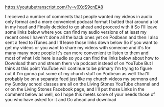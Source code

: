 https://youtubetranscript.com/?v=v0XdS9cnEA8

 I received a number of comments that people wanted my videos in audio only format and a more convenient podcast format I batted that around a lot in my head and Finally decided to go ahead and proceed with it So I'll leave some links below where you can find my audio versions of at least my recent ones I haven't done all the back ones yet on Podbean and then I also sent a feed to iTunes and I'll leave those links down below So if you want to get my videos or you want to share my videos with someone and it's for many many more people It's can more convenient to listen to them and most of what I do here is audio so you can find the links below about how to Download them and stream them via podcast instead of on YouTube But I think at this point YouTube will continue to be primary I'm trying to figure out if I'm gonna put some of my church stuff on Podbean as well That'll probably be on a separate feed just like my church videos my sermons and my Sunday school classes are all on the Living Stones YouTube channel and or on the Living Stones Facebook page, and I'll put those Links in the comment below as well, so I hope this meets some of your needs those of you who have asked for it and Go ahead and download